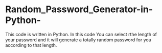 # Random_Password_Generator-in-Python-
This code is written in Python.
In this code You can select rthe length of your password and it will generate a totally random password for you according to that length.
